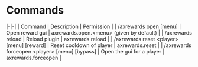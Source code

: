 # Commands

|-|-|
| Command | Description | Permission |
| /axrewards open [menu] | Open reward gui | axrewards.open.&lt;menu> (given by default) |
| /axrewards reload | Reload plugin | axrewards.reload |
| /axrewards reset &lt;player> [menu] [reward] | Reset cooldown of player | axrewards.reset |
| /axrewards forceopen &lt;player> [menu] [bypass] | Open the gui for a player | axrewards.forceopen |